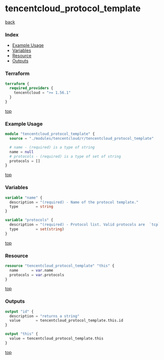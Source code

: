 # tencentcloud_protocol_template

[back](../tencentcloud.md)

### Index

- [Example Usage](#example-usage)
- [Variables](#variables)
- [Resource](#resource)
- [Outputs](#outputs)

### Terraform

```terraform
terraform {
  required_providers {
    tencentcloud = ">= 1.56.1"
  }
}
```

[top](#index)

### Example Usage

```terraform
module "tencentcloud_protocol_template" {
  source = "./modules/tencentcloud/r/tencentcloud_protocol_template"

  # name - (required) is a type of string
  name = null
  # protocols - (required) is a type of set of string
  protocols = []
}
```

[top](#index)

### Variables

```terraform
variable "name" {
  description = "(required) - Name of the protocol template."
  type        = string
}

variable "protocols" {
  description = "(required) - Protocol list. Valid protocols are  `tcp`, `udp`, `icmp`, `gre`. Single port(tcp:80), multi-port(tcp:80,443), port range(tcp:3306-20000), all(tcp:all) format are support. Protocol `icmp` and `gre` cannot specify port."
  type        = set(string)
}
```

[top](#index)

### Resource

```terraform
resource "tencentcloud_protocol_template" "this" {
  name      = var.name
  protocols = var.protocols
}
```

[top](#index)

### Outputs

```terraform
output "id" {
  description = "returns a string"
  value       = tencentcloud_protocol_template.this.id
}

output "this" {
  value = tencentcloud_protocol_template.this
}
```

[top](#index)